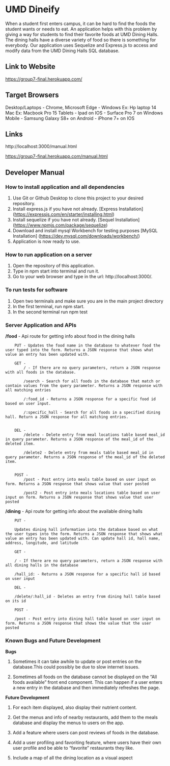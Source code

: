 # UMD Dineify
When a student first enters campus, it can be hard to find the foods the student wants or needs to eat. An application helps with this problem by giving a way for students to find their favorite foods at UMD Dining Halls. The dining halls have a diverse variety of food so there is something for everybody. Our application uses Sequelize and Express.js to access and modify data from the UMD Dining Halls SQL database.

## Link to Website
https://group7-final.herokuapp.com/

## Target Browsers
Desktop/Laptops
		- Chrome, Microsoft Edge
		- Windows
			Ex: Hp laptop 14
        Mac 
			Ex: Macbook Pro 15
 	Tablets
		- Ipad on IOS
		- Surface Pro 7 on Windows
	Mobile
		- Samsung Galaxy S8+ on Android
		- iPhone 7+ on IOS

## Links

http://localhost:3000/manual.html

https://group7-final.herokuapp.com/manual.html

## Developer Manual

### How to install application and all dependencies
1. Use Git or Github Desktop to clone this project to your desired repository.
2. Install express.js if you have not already.
    [Express Installation] (https://expressjs.com/en/starter/installing.html)
3. Install sequelize if you have not already.
    [Sequel Installation] (https://www.npmjs.com/package/sequelize)
4. Download and install mysql Workbench for testing purposes
    [MySQL Installation] (https://dev.mysql.com/downloads/workbench/)
5. Application is now ready to use.

### How to run application on a server
1. Open the repository of this application.
2. Type in npm start into terminal and run it.
3. Go to your web browser and type in the url: http://localhost:3000/.

### To run tests for software
1. Open two terminals and make sure you are in the main project directory
2. In the first terminal, run npm start.
3. In the second terminal run npm test

### Server Application and APIs
**/food** - Api route for getting info about food in the dining halls

		PUT - Updates the food name in the database to whatever food the user typed into the form. Returns a JSON response that shows what value an entry has been updated with.

		GET - 
			/ - If there are no query parameters, return a JSON response with all foods in the database. 
			
			/search - Search for all foods in the database that match or contain values from the query parameter. Returns a JSON response with all matching entries

	        /:food_id - Returns a JSON response for a specific food id based on user input.

	        /:specific_hall - Search for all foods in a specified dining hall. Return a JSON response for all matching entries.

			
		DEL - 
			/delete - Delete entry from meal locations table based meal_id in query parameter. Returns a JSON response of the meal_id of the deleted item.
			
			/delete2 - Delete entry from meals table based meal_id in query parameter. Returns a JSON response of the meal_id of the deleted item.


		POST - 
			/post - Post entry into meals table based on user input on form. Returns a JSON response that shows value that user posted

			/post2 - Post entry into meals locations table based on user input on form. Returns a JSON response that shows value that user posted

**/dining** - Api route for getting info about the available dining halls

		PUT - 

        Updates dining hall information into the database based on what the user types into the form. Returns a JSON response that shows what value an entry has been updated with. Can update hall id, hall name, address, longitude, and latitude
		
		GET -

        / - If there are no query parameters, return a JSON response with all dining halls in the database

        /hall_id: - Returns a JSON response for a specific hall id based on user input

		DEL - 
        
        /delete/:hall_id - Deletes an entry from dining hall table based on its id

		POST - 
        
        /post - Post entry into dining hall table based on user input on form. Returns a JSON response that shows the value that the user posted

### Known Bugs and Future Development

**Bugs**

1. Sometimes it can take awhile to update or post entries on the database.This could possibly be due to slow internet issues.

2. Sometimes all foods on the database cannot be displayed on the “All foods available” front end component. This can happen if a user enters a new entry in the database and then immediately refreshes the page.

**Future Development**
		
1. For each item displayed, also display their nutrient content.

2. Get the menus and info of nearby restaurants, add them to the meals database and display the menus to users on the app.

3. Add a feature where users can post reviews of foods in the database.

4. Add a user profiling and favoriting feature, where users have their own user profile and be able to “favorite” restaurants they like.

5. Include a map of all the dining location as a visual aspect 

